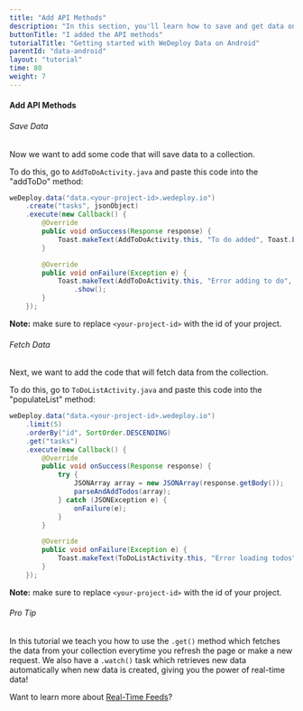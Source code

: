 ```yaml
---
title: "Add API Methods"
description: "In this section, you'll learn how to save and get data on Android using the WeDeploy API Client."
buttonTitle: "I added the API methods"
tutorialTitle: "Getting started with WeDeploy Data on Android"
parentId: "data-android"
layout: "tutorial"
time: 80
weight: 7
---
```


#### Add API Methods

###### Save Data

Now we want to add some code that will save data to a collection. 

To do this, go to `AddToDoActivity.java` and paste this code into the "addToDo" method:

```java
weDeploy.data("data.<your-project-id>.wedeploy.io")
	.create("tasks", jsonObject)
	.execute(new Callback() {
		@Override
		public void onSuccess(Response response) {
			Toast.makeText(AddToDoActivity.this, "To do added", Toast.LENGTH_SHORT).show();
		}

		@Override
		public void onFailure(Exception e) {
			Toast.makeText(AddToDoActivity.this, "Error adding to do", Toast.LENGTH_SHORT)
				.show();
		}
	});
```

**Note:** make sure to replace `<your-project-id>` with the id of your project.

###### Fetch Data

Next, we want to add the code that will fetch data from the collection. 

To do this, go to `ToDoListActivity.java` and paste this code into the "populateList" method:

```java
weDeploy.data("data.<your-project-id>.wedeploy.io")
	.limit(5)
	.orderBy("id", SortOrder.DESCENDING)
	.get("tasks")
	.execute(new Callback() {
		@Override
		public void onSuccess(Response response) {
			try {
				JSONArray array = new JSONArray(response.getBody());
				parseAndAddTodos(array);
			} catch (JSONException e) {
				onFailure(e);
			}
		}

		@Override
		public void onFailure(Exception e) {
			Toast.makeText(ToDoListActivity.this, "Error loading todos", Toast.LENGTH_SHORT).show();
		}
	});
```

**Note:** make sure to replace `<your-project-id>` with the id of your project.

<aside>

###### <span class="icon-16-star"></span> Pro Tip

In this tutorial we teach you how to use the `.get()` method which fetches the data from your collection everytime you refresh the page or make a new request. We also have a `.watch()` task which retrieves new data automatically when new data is created, giving you the power of real-time data!

Want to learn more about <a href="http://wedeploy.com/docs/data/real-time-feeds.html" target="_blank">Real-Time Feeds</a>?

</aside>
